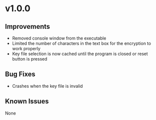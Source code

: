 # v1.0.0
## Improvements
- Removed console window from the executable
- Limited the number of characters in the text box for the encryption to work properly
- Key file selection is now cached until the program is closed or reset button is pressed
## Bug Fixes
- Crashes when the key file is invalid
## Known Issues
None